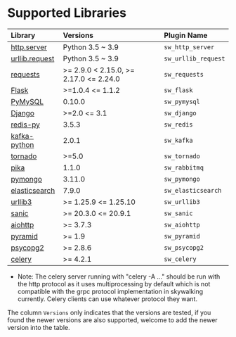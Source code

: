 # Supported Libraries

Library | Versions | Plugin Name
| :--- | :--- | :--- |
| [http.server](https://docs.python.org/3/library/http.server.html) | Python 3.5 ~ 3.9 | `sw_http_server` |
| [urllib.request](https://docs.python.org/3/library/urllib.request.html) | Python 3.5 ~ 3.9 | `sw_urllib_request` |
| [requests](https://requests.readthedocs.io/en/master/) | >= 2.9.0 < 2.15.0, >= 2.17.0 <= 2.24.0 | `sw_requests` |
| [Flask](https://flask.palletsprojects.com/en/1.1.x/) | >=1.0.4 <= 1.1.2 | `sw_flask` |
| [PyMySQL](https://pymysql.readthedocs.io/en/latest/) | 0.10.0 | `sw_pymysql` |
| [Django](https://www.djangoproject.com/) | >=2.0 <= 3.1 | `sw_django` |
| [redis-py](https://github.com/andymccurdy/redis-py/) | 3.5.3 | `sw_redis` |
| [kafka-python](https://kafka-python.readthedocs.io/en/master/) | 2.0.1 | `sw_kafka` |
| [tornado](https://www.tornadoweb.org/en/stable/) | >=5.0 | `sw_tornado` |
| [pika](https://pika.readthedocs.io/en/stable/) | 1.1.0 | `sw_rabbitmq` |
| [pymongo](https://pymongo.readthedocs.io/en/stable/) | 3.11.0 | `sw_pymongo` |
| [elasticsearch](https://github.com/elastic/elasticsearch-py) | 7.9.0 | `sw_elasticsearch` |
| [urllib3](https://urllib3.readthedocs.io/en/latest/) | >= 1.25.9 <= 1.25.10 | `sw_urllib3` |
| [sanic](https://sanic.readthedocs.io/en/latest/) | >= 20.3.0 <= 20.9.1 | `sw_sanic` |
| [aiohttp](https://sanic.readthedocs.io/en/latest/) | >= 3.7.3 | `sw_aiohttp` |
| [pyramid](https://trypyramid.com) | >= 1.9 | `sw_pyramid` |
| [psycopg2](https://www.psycopg.org/) | >= 2.8.6 | `sw_psycopg2` |
| [celery](https://docs.celeryproject.org/) | >= 4.2.1 | `sw_celery` |

* Note: The celery server running with "celery -A ..." should be run with the http protocol as it uses multiprocessing by default which is not compatible with the grpc protocol implementation in skywalking currently. Celery clients can use whatever protocol they want.

The column `Versions` only indicates that the versions are tested, if you found the newer versions are also supported, welcome to add the newer version into the table.
